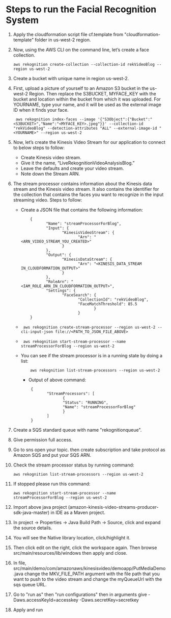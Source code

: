 ﻿# Steps to run the Facial Recognition System

1. Apply the cloudformation script file cf.template from "cloudformation-template" folder in us-west-2 region.

2. Now, using the AWS CLI on the command line, let’s create a face collection.

       
       aws rekognition create-collection --collection-id rekVideoBlog --region us-west-2
       
3. Create a bucket with unique name in region us-west-2.

4. First, upload a picture of yourself to an Amazon S3 bucket in the us-west-2 Region. Then replace the S3BUCKET, MYFACE_KEY with the bucket and location within the bucket from which it was uploaded. For YOURNAME, type your name, and it will be used as the external image ID when it finds your face.
       
        aws rekognition index-faces --image '{"S3Object":{"Bucket":"<S3BUCKET>","Name":"<MYFACE_KEY>.jpeg"}}' --collection-id "rekVideoBlog" --detection-attributes "ALL" --external-image-id "<YOURNAME>" --region us-west-2

5. Now, let’s create the Kinesis Video Stream for our application to connect to below steps to follow:
	* Create Kinesis video stream.
	* Give it the name, “LiveRekognitionVideoAnalysisBlog.”
	* Leave the defaults and create your video stream.
	* Note down the Stream ARN.
6. The stream processor contains information about the Kinesis data stream and the Kinesis video stream. It also contains the identifier for the collection that contains the faces you want to recognize in the input streaming video. Steps to follow:
	* Create a JSON file that contains the following information:

              {
                     "Name": "streamProcessorForBlog",
                     "Input": {
                            "KinesisVideoStream": {
                                   "Arn": "<ARN_VIDEO_STREAM_YOU_CREATED>"
                            }
                     },
                     "Output": {
                            "KinesisDataStream": {
                                   "Arn": "<KINESIS_DATA_STREAM IN_CLOUDFORMATION_OUTPUT>"
                            }
                     },
                     "RoleArn": "<IAM_ROLE_ARN_IN_CLOUDFORMATION_OUTPUT>",
                     "Settings": {
                            "FaceSearch": {
                                   "CollectionId": "rekVideoBlog",
                                   "FaceMatchThreshold": 85.5
                                          }
                                   }
              }


	*      aws rekognition create-stream-processor --region us-west-2 --cli-input-json file://<PATH_TO_JSON_FILE_ABOVE> 
	*      aws rekognition start-stream-processor --name streamProcessorForBlog --region us-west-2
	* You can see if the stream processor is in a running state by doing a list:

              aws rekognition list-stream-processors --region us-west-2
	
       * Output of above command: 

              {
                     "StreamProcessors": [
                            {
                            "Status": "RUNNING", 
                            "Name": "streamProcessorForBlog"
                            }
                     ]
              }

7. Create a SQS standard queue with name "rekognitionqueue".

8. Give permission full access. 

9. Go to sns open your topic. then create subscription and take protocol as Amazon SQS and put your SQS ARN. 

10. Check the stream processor status by running command:

        aws rekognition list-stream-processors --region us-west-2

11. If stopped please run this command:

        aws rekognition start-stream-processor --name streamProcessorForBlog --region us-west-2

12. Import above java project (amazon-kinesis-video-streams-producer-sdk-java-master) in IDE as a Maven project.

13. In project -> Properties -> Java Build Path -> Source, click and expand the source details.

14. You will see the Native library location, click/highlight it.

15. Then click edit on the right, click the workspace again. Then browse src/main/resources/lib/windows then apply and close.

16. In file, src/main/demo/com/amazonaws/kinesisvideo/demoapp/PutMediaDemo.java change the MKV_FILE_PATH argument with the file path that you want to push to the video stream and change the myQueueUrl with the sqs queue URL.

17. Go to "run as" then "run configurations" then in arguments give  -Daws.accessKeyId=accesskey -Daws.secretKey=secretkey

18. Apply and run
	

